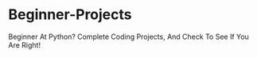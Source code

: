 # Beginner-Projects
Beginner At Python? Complete Coding Projects, And Check To See If You Are Right!
